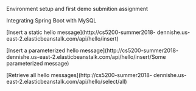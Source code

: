 Environment setup and first demo submition assignment

Integrating Spring Boot with MySQL

[Insert a static hello message](http://cs5200-summer2018-
dennishe.us-east-2.elasticbeanstalk.com/api/hello/insert)

[Insert a parameterized hello message](http://cs5200-summer2018-
dennishe.us-east-2.elasticbeanstalk.com/api/hello/insert/Some 
parameterized message)

[Retrieve all hello messages](http://cs5200-summer2018-
dennishe.us-east-2.elasticbeanstalk.com/api/hello/select/all)
